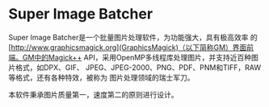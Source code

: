 Super Image Batcher
==========
Super Image Batcher是一个批量图片处理软件，为功能强大，具有极高效率
的
[http://www.graphicsmagick.org](GraphicsMagick)（以下简称GM）界面前端。GM中的Magick++
API，采用OpenMP多线程库处理图片，并支持近百种图片格式，如DPX、GIF、
JPEG、JPEG-2000、PNG、PDF、PNM和TIFF，RAW等格式，还有各种特效，被称为
图片处理领域的瑞士军刀。

本软件秉承图片质量第一，速度第二的原则进行设计。
